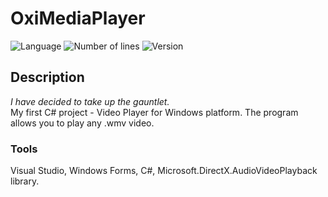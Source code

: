 # OxiMediaPlayer
![Language](https://img.shields.io/badge/language-C%23-0E15C0)
![Number of lines](https://img.shields.io/tokei/lines/github/karolstawowski/OxiMediaPlayer)
![Version](https://img.shields.io/badge/version-1.0.0.0-0E15C0) <br>

## Description
<i>I have decided to take up the gauntlet. </i><br>
My first C# project - Video Player for Windows platform. The program allows you to play any .wmv video. <br>

### Tools
Visual Studio, Windows Forms, C#, Microsoft.DirectX.AudioVideoPlayback library.

